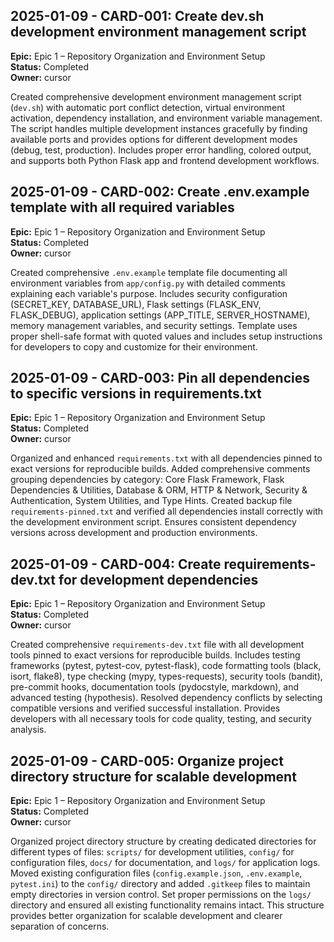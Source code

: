 ## 2025-01-09 - CARD-001: Create dev.sh development environment management script

**Epic:** Epic 1 – Repository Organization and Environment Setup  
**Status:** Completed  
**Owner:** cursor  

Created comprehensive development environment management script (`dev.sh`) with automatic port conflict detection, virtual environment activation, dependency installation, and environment variable management. The script handles multiple development instances gracefully by finding available ports and provides options for different development modes (debug, test, production). Includes proper error handling, colored output, and supports both Python Flask app and frontend development workflows.

## 2025-01-09 - CARD-002: Create .env.example template with all required variables

**Epic:** Epic 1 – Repository Organization and Environment Setup  
**Status:** Completed  
**Owner:** cursor  

Created comprehensive `.env.example` template file documenting all environment variables from `app/config.py` with detailed comments explaining each variable's purpose. Includes security configuration (SECRET_KEY, DATABASE_URL), Flask settings (FLASK_ENV, FLASK_DEBUG), application settings (APP_TITLE, SERVER_HOSTNAME), memory management variables, and security settings. Template uses proper shell-safe format with quoted values and includes setup instructions for developers to copy and customize for their environment.

## 2025-01-09 - CARD-003: Pin all dependencies to specific versions in requirements.txt

**Epic:** Epic 1 – Repository Organization and Environment Setup  
**Status:** Completed  
**Owner:** cursor  

Organized and enhanced `requirements.txt` with all dependencies pinned to exact versions for reproducible builds. Added comprehensive comments grouping dependencies by category: Core Flask Framework, Flask Dependencies & Utilities, Database & ORM, HTTP & Network, Security & Authentication, System Utilities, and Type Hints. Created backup file `requirements-pinned.txt` and verified all dependencies install correctly with the development environment script. Ensures consistent dependency versions across development and production environments.

## 2025-01-09 - CARD-004: Create requirements-dev.txt for development dependencies

**Epic:** Epic 1 – Repository Organization and Environment Setup  
**Status:** Completed  
**Owner:** cursor  

Created comprehensive `requirements-dev.txt` file with all development tools pinned to exact versions for reproducible builds. Includes testing frameworks (pytest, pytest-cov, pytest-flask), code formatting tools (black, isort, flake8), type checking (mypy, types-requests), security tools (bandit), pre-commit hooks, documentation tools (pydocstyle, markdown), and advanced testing (hypothesis). Resolved dependency conflicts by selecting compatible versions and verified successful installation. Provides developers with all necessary tools for code quality, testing, and security analysis.

## 2025-01-09 - CARD-005: Organize project directory structure for scalable development

**Epic:** Epic 1 – Repository Organization and Environment Setup  
**Status:** Completed  
**Owner:** cursor  

Organized project directory structure by creating dedicated directories for different types of files: `scripts/` for development utilities, `config/` for configuration files, `docs/` for documentation, and `logs/` for application logs. Moved existing configuration files (`config.example.json`, `.env.example`, `pytest.ini`) to the `config/` directory and added `.gitkeep` files to maintain empty directories in version control. Set proper permissions on the `logs/` directory and ensured all existing functionality remains intact. This structure provides better organization for scalable development and clearer separation of concerns.

